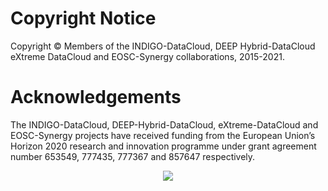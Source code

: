# Copyright Notice

Copyright © Members of the INDIGO-DataCloud, DEEP Hybrid-DataCloud eXtreme
DataCloud and EOSC-Synergy collaborations, 2015-2021.

# Acknowledgements

The INDIGO-DataCloud, DEEP-Hybrid-DataCloud, eXtreme-DataCloud and
EOSC-Synergy projects have received funding from the European Union’s
Horizon 2020 research and innovation programme under grant agreement
number 653549, 777435, 777367 and 857647 respectively.

<p align="center">
  <img src="https://encrypted-tbn0.gstatic.com/images?q=tbn:ANd9GcT1WF4g5KH3PnQE_Ve10QFRS-gZ0NpCQ7Qr-_km1RqnOCEF1fQt">
</p>
